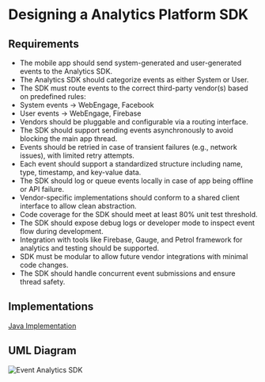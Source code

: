 # Designing a Analytics Platform SDK
## Requirements
* The mobile app should send system-generated and user-generated events to the Analytics SDK. 
* The Analytics SDK should categorize events as either System or User. 
* The SDK must route events to the correct third-party vendor(s) based on predefined rules:
 * System events → WebEngage, Facebook 
 * User events → WebEngage, Firebase
* Vendors should be pluggable and configurable via a routing interface. 
* The SDK should support sending events asynchronously to avoid blocking the main app thread.
* Events should be retried in case of transient failures (e.g., network issues), with limited retry attempts. 
* Each event should support a standardized structure including name, type, timestamp, and key-value data.
* The SDK should log or queue events locally in case of app being offline or API failure. 
* Vendor-specific implementations should conform to a shared client interface to allow clean abstraction. 
* Code coverage for the SDK should meet at least 80% unit test threshold.
* The SDK should expose debug logs or developer mode to inspect event flow during development. 
* Integration with tools like Firebase, Gauge, and Petrol framework for analytics and testing should be supported. 
* SDK must be modular to allow future vendor integrations with minimal code changes. 
* The SDK should handle concurrent event submissions and ensure thread safety.
## Implementations
[Java Implementation ](https://github.com/darshna22/Low-Level-Design-Problems/tree/main/src/main/kotlin/LLD_Analytics_Event_Routing)

## UML Diagram
![Event Analytics SDK](https://github.com/user-attachments/assets/1d20b5c5-acf5-40de-be55-7ba40477e772)


